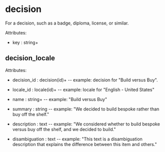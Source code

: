 # decision

For a decision, such as a badge, diploma, license, or similar.

Attributes:

* key : string+


## decision_locale

Attributes:

* decision_id : decision(id)+ -- example: decision for "Build versus Buy".

* locale_id : locale(id)+ -- example: locale for "English - United States"

* name : string+ -- example: "Build versus Buy"

* summary : string -- example: "We decided to build bespoke rather than buy off the shelf."

* description : text -- example: "We considered whether to build bespoke versus buy off the shelf, and we decided to build."

* disambiguation : text -- example: "This text is a disambiguation description that explains the difference between this item and others."
